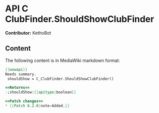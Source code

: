 # API C ClubFinder.ShouldShowClubFinder

**Contributor:** KethoBot

## Content

The following content is in MediaWiki markdown format:

```mediawiki
{{wowapi}}
Needs summary.
 shouldShow = C_ClubFinder.ShouldShowClubFinder()

==Returns==
:;shouldShow:{{apitype|boolean}}

==Patch changes==
* {{Patch 8.2.0|note=Added.}}
```
